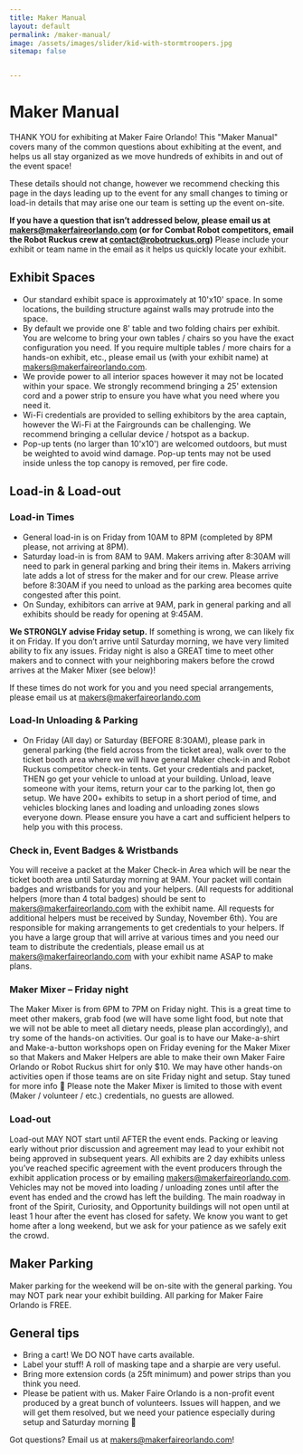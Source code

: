 ```yaml
---
title: Maker Manual
layout: default
permalink: /maker-manual/
image: /assets/images/slider/kid-with-stormtroopers.jpg  
sitemap: false


---
```


# Maker Manual

THANK YOU for exhibiting at Maker Faire Orlando! This "Maker Manual" covers many of the common questions about exhibiting at the event, and helps us all stay organized as we move hundreds of exhibits in and out of the event space!


These details should not change, however we recommend checking this page in the days leading up to the event for any small changes to timing or load-in details that may arise one our team is setting up the event on-site.


**If you have a question that isn’t addressed below, please email us at <makers@makerfaireorlando.com> (or for Combat Robot competitors, email the Robot Ruckus crew at <contact@robotruckus.org>)** Please include your exhibit or team name in the email as it helps us quickly locate your exhibit.


## Exhibit Spaces
* Our standard exhibit space is approximately at 10'x10' space. In some locations, the building structure against walls may protrude into the space.
* By default we provide one 8' table and two folding chairs per exhibit. You are welcome to bring your own tables / chairs so you have the exact configuration you need. If you require multiple tables / more chairs for a hands-on exhibit, etc., please email us (with your exhibit name) at <makers@makerfaireorlando.com>.
* We provide power to all interior spaces however it may not be located within your space. We strongly recommend bringing a 25' extension cord and a power strip to ensure you have what you need where you need it.
* Wi-Fi credentials are provided to selling exhibitors by the area captain, however the Wi-Fi at the Fairgrounds can be challenging. We recommend bringing a cellular device / hotspot as a backup.
* Pop-up tents (no larger than 10'x10') are welcomed outdoors, but must be weighted to avoid wind damage. Pop-up tents may not be used inside unless the top canopy is removed, per fire code.


## Load-in & Load-out
### Load-in Times
* General load-in is on Friday from 10AM to 8PM (completed by 8PM please, not arriving at 8PM).
* Saturday load-in is from 8AM to 9AM. Makers arriving after 8:30AM will need to park in general parking and bring their items in. Makers arriving late adds a lot of stress for the maker and for our crew. Please arrive before 8:30AM if you need to unload as the parking area becomes quite congested after this point.
* On Sunday, exhibitors can arrive at 9AM, park in general parking and all exhibits should be ready for opening at 9:45AM.

**We STRONGLY advise Friday setup.** If something is wrong, we can likely fix it on Friday. If you don’t arrive until Saturday morning, we have very limited ability to fix any issues. Friday night is also a GREAT time to meet other makers and to connect with your neighboring makers before the crowd arrives at the Maker Mixer (see below)!

If these times do not work for you and you need special arrangements, please email us at <makers@makerfaireorlando.com>

### Load-In Unloading & Parking
* On Friday (All day) or Saturday (BEFORE 8:30AM), please park in general parking (the field across from the ticket area), walk over to the ticket booth area where we will have general Maker check-in and Robot Ruckus competitor check-in tents. Get your credentials and packet, THEN go get your vehicle to unload at your building. Unload, leave someone with your items, return your car to the parking lot, then go setup. We have 200+ exhibits to setup in a short period of time, and vehicles blocking lanes and loading and unloading zones slows everyone down. Please ensure you have a cart and sufficient helpers to help you with this process.

### Check in, Event Badges & Wristbands
You will receive a packet at the Maker Check-in Area which will be near the ticket booth area until Saturday morning at 9AM. Your packet will contain badges and wristbands for you and your helpers. (All requests for additional helpers (more than 4 total badges) should be sent to <makers@makerfaireorlando.com> with the exhibit name. All requests for additional helpers must be received by Sunday, November 6th). You are responsible for making arrangements to get credentials to your helpers. If you have a large group that will arrive at various times and you need our team to distribute the credentials, please email us at <makers@makerfaireorlando.com> with your exhibit name ASAP to make plans.

### Maker Mixer – Friday night
The Maker Mixer is from 6PM to 7PM on Friday night. This is a great time to meet other makers, grab food (we will have some light food, but note that we will not be able to meet all dietary needs, please plan accordingly), and try some of the hands-on activities. Our goal is to have our Make-a-shirt and Make-a-button workshops open on Friday evening for the Maker Mixer so that Makers and Maker Helpers are able to make their own Maker Faire Orlando or Robot Ruckus shirt for only $10. We may have other hands-on activities open if those teams are on site Friday night and setup. Stay tuned for more info 🙂 Please note the Maker Mixer is limited to those with event (Maker / volunteer / etc.) credentials, no guests are allowed.

### Load-out
Load-out MAY NOT start until AFTER the event ends. Packing or leaving early without prior discussion and agreement may lead to your exhibit not being approved in subsequent years. All exhibits are 2 day exhibits unless you’ve reached specific agreement with the event producers through the exhibit application process or by emailing <makers@makerfaireorlando.com>. Vehicles may not be moved into loading / unloading zones until after the event has ended and the crowd has left the building. The main roadway in front of the Spirit, Curiosity, and Opportunity buildings will not open until at least 1 hour after the event has closed for safety. We know you want to get home after a long weekend, but we ask for your patience as we safely exit the crowd.

## Maker Parking
Maker parking for the weekend will be on-site with the general parking. You may NOT park near your exhibit building. All parking for Maker Faire Orlando is FREE.

## General tips
* Bring a cart! We DO NOT have carts available.
* Label your stuff! A roll of masking tape and a sharpie are very useful.
* Bring more extension cords (a 25ft minimum) and power strips than you think you need.
* Please be patient with us. Maker Faire Orlando is a non-profit event produced by a great bunch of volunteers. Issues will happen, and we will get them resolved, but we need your patience especially during setup and Saturday morning 🙂

Got questions?
Email us at <makers@makerfaireorlando.com>!
